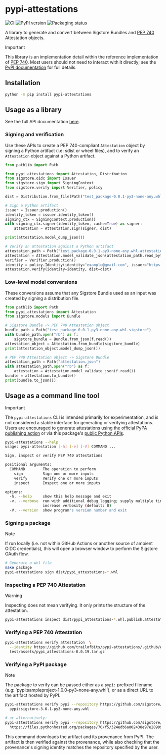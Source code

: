 # pypi-attestations

<!--- BADGES: START --->
[![CI](https://github.com/trailofbits/pypi-attestations/actions/workflows/tests.yml/badge.svg)](https://github.com/trailofbits/pypi-attestations/actions/workflows/tests.yml)
[![PyPI version](https://badge.fury.io/py/pypi-attestations.svg)](https://pypi.org/project/pypi-attestations)
[![Packaging status](https://repology.org/badge/tiny-repos/python:pypi-attestations.svg)](https://repology.org/project/python:pypi-attestations/versions)
<!--- BADGES: END --->

A library to generate and convert between Sigstore Bundles and [PEP 740]
Attestation objects.

> [!IMPORTANT]
> This library is an implementation detail within the reference implementation
> of [PEP 740]. Most users should not need to interact with it directly;
> see the [PyPI documentation] for full details.

## Installation

```bash
python -m pip install pypi-attestations
```

## Usage as a library

See the full API documentation [here].

### Signing and verification

Use these APIs to create a PEP 740-compliant `Attestation` object by signing a Python artifact
(i.e: sdist or wheel files), and to verify an `Attestation` object against a Python artifact.

```python
from pathlib import Path

from pypi_attestations import Attestation, Distribution
from sigstore.oidc import Issuer
from sigstore.sign import SigningContext
from sigstore.verify import Verifier, policy

dist = Distribution.from_file(Path("test_package-0.0.1-py3-none-any.whl"))

# Sign a Python artifact
issuer = Issuer.production()
identity_token = issuer.identity_token()
signing_ctx = SigningContext.production()
with signing_ctx.signer(identity_token, cache=True) as signer:
    attestation = Attestation.sign(signer, dist)

print(attestation.model_dump_json())

# Verify an attestation against a Python artifact
attestation_path = Path("test_package-0.0.1-py3-none-any.whl.attestation")
attestation = Attestation.model_validate_json(attestation_path.read_bytes())
verifier = Verifier.production()
identity = policy.Identity(identity="example@gmail.com", issuer="https://accounts.google.com")
attestation.verify(identity=identity, dist=dist)
```

### Low-level model conversions

These conversions assume that any Sigstore Bundle used as an input was created
by signing a distribution file.

```python
from pathlib import Path
from pypi_attestations import Attestation
from sigstore.models import Bundle

# Sigstore Bundle -> PEP 740 Attestation object
bundle_path = Path("test_package-0.0.1-py3-none-any.whl.sigstore")
with bundle_path.open("rb") as f:
    sigstore_bundle = Bundle.from_json(f.read())
attestation_object = Attestation.from_bundle(sigstore_bundle)
print(attestation_object.model_dump_json())

# PEP 740 Attestation object -> Sigstore Bundle
attestation_path = Path("attestation.json")
with attestation_path.open("rb") as f:
    attestation = Attestation.model_validate_json(f.read())
bundle = attestation.to_bundle()
print(bundle.to_json())
```

## Usage as a command line tool

> [!IMPORTANT]
> The `pypi-attestations` CLI is intended primarily for
> experimentation, and is not considered a stable interface for
> generating or verifying attestations. Users are encouraged to
> generate attestations using [the official PyPA publishing action]
> or via this package's [public Python APIs].

````bash
pypi-attestations --help
usage: pypi-attestation [-h] [-v] [-V] COMMAND ...

Sign, inspect or verify PEP 740 attestations

positional arguments:
  COMMAND        The operation to perform
    sign         Sign one or more inputs
    verify       Verify one or more inputs
    inspect      Inspect one or more inputs

options:
  -h, --help     show this help message and exit
  -v, --verbose  run with additional debug logging; supply multiple times to
                 increase verbosity (default: 0)
  -V, --version  show program's version number and exit
````

### Signing a package

> [!NOTE]
> If run locally (i.e. not within GitHub Actions or another source of
> ambient OIDC credentials), this will open a browser window to perform
> the Sigstore OAuth flow.

```bash
# Generate a whl file
make package
pypi-attestations sign dist/pypi_attestations-*.whl
```

### Inspecting a PEP 740 Attestation

> [!WARNING]
> Inspecting does not mean verifying. It only prints the structure of
> the attestation.

```bash
pypi-attestations inspect dist/pypi_attestations-*.whl.publish.attestation
```

### Verifying a PEP 740 Attestation

```bash
pypi-attestations verify attestation  \
  --identity https://github.com/trailofbits/pypi-attestations/.github/workflows/release.yml@refs/tags/v0.0.19 \
  test/assets/pypi_attestations-0.0.19.tar.gz
```

### Verifying a PyPI package
> [!NOTE]
> The package to verify can be passed either as a `pypi:` prefixed filename (e.g:
> 'pypi:sampleproject-1.0.0-py3-none-any.whl'), or as a direct URL
> to the artifact hosted by PyPI.
```bash
pypi-attestations verify pypi --repository https://github.com/sigstore/sigstore-python \
  pypi:sigstore-3.6.1-py3-none-any.whl

# or alternatively:
pypi-attestations verify pypi --repository https://github.com/sigstore/sigstore-python \
  https://files.pythonhosted.org/packages/70/f5/324edb6a802438e97e289992a41f81bb7a58a1cda2e49439e7e48896649e/sigstore-3.6.1-py3-none-any.whl
```

This command downloads the artifact and its provenance from PyPI. The artifact 
is then verified against the provenance, while also checking that the provenance's 
signing identity matches the repository specified by the user.


[PEP 740]: https://peps.python.org/pep-0740/

[here]: https://trailofbits.github.io/pypi-attestations

[public Python APIs]: https://trailofbits.github.io/pypi-attestations

[the official PyPA publishing action]: https://github.com/pypa/gh-action-pypi-publish

[PyPI documentation]: https://docs.pypi.org/attestations
